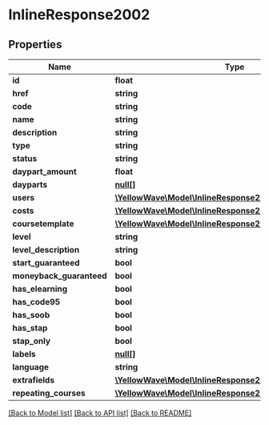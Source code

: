 # InlineResponse2002

## Properties
Name | Type | Description | Notes
------------ | ------------- | ------------- | -------------
**id** | **float** |  | [optional] 
**href** | **string** |  | [optional] 
**code** | **string** |  | [optional] 
**name** | **string** |  | [optional] 
**description** | **string** |  | [optional] 
**type** | **string** |  | [optional] 
**status** | **string** |  | [optional] 
**daypart_amount** | **float** |  | [optional] 
**dayparts** | [**null[]**](.md) |  | [optional] 
**users** | [**\YellowWave\Model\InlineResponse2002Users**](InlineResponse2002Users.md) |  | [optional] 
**costs** | [**\YellowWave\Model\InlineResponse2002Costs**](InlineResponse2002Costs.md) |  | [optional] 
**coursetemplate** | [**\YellowWave\Model\InlineResponse2002Coursetemplate**](InlineResponse2002Coursetemplate.md) |  | [optional] 
**level** | **string** |  | [optional] 
**level_description** | **string** |  | [optional] 
**start_guaranteed** | **bool** |  | [optional] 
**moneyback_guaranteed** | **bool** |  | [optional] 
**has_elearning** | **bool** |  | [optional] 
**has_code95** | **bool** |  | [optional] 
**has_soob** | **bool** |  | [optional] 
**has_stap** | **bool** |  | [optional] 
**stap_only** | **bool** |  | [optional] 
**labels** | [**null[]**](.md) |  | [optional] 
**language** | **string** |  | [optional] 
**extrafields** | [**\YellowWave\Model\InlineResponse2002Extrafields**](InlineResponse2002Extrafields.md) |  | [optional] 
**repeating_courses** | [**\YellowWave\Model\InlineResponse2002RepeatingCourses[]**](InlineResponse2002RepeatingCourses.md) |  | [optional] 

[[Back to Model list]](../../README.md#documentation-for-models) [[Back to API list]](../../README.md#documentation-for-api-endpoints) [[Back to README]](../../README.md)

